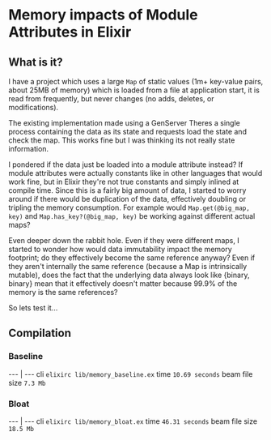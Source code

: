 # Memory impacts of Module Attributes in Elixir

## What is it?

I have a project which uses a large `Map` of static values (1m+ key-value pairs, about 25MB of memory) which is loaded from a file at application start, it is read from frequently, but never changes (no adds, deletes, or modifications).

The existing implementation made using a GenServer  Theres a single process containing the data as its state and requests load the state and check the map. This works fine but I was thinking its not really state information.

I pondered if the data just be loaded into a module attribute instead?  If module attributes were actually constants like in other languages that would work fine, but in Elixir they're not true constants and simply inlined at compile time.  Since this is a fairly big amount of data, I started to worry around if there would be duplication of the data, effectively doubling or tripling the memory consumption.  For example would `Map.get(@big_map, key)` and `Map.has_key?(@big_map, key)` be working against different actual maps?

Even deeper down the rabbit hole.  Even if they were different maps, I started to wonder how would data immutability impact the memory footprint; do they effectively become the same reference anyway?  Even if they aren't internally the same reference (because a Map is intrinsically mutable), does the fact that the underlying data always look like {binary, binary} mean that it effectively doesn't matter because 99.9% of the memory is the same references?

So lets test it...

## Compilation

###  Baseline

--- | ---
cli `elixirc lib/memory_baseline.ex`
time `10.69 seconds`
beam file size `7.3 Mb`

###  Bloat

--- | ---
cli `elixirc lib/memory_bloat.ex`
time `46.31 seconds`
beam file size `18.5 Mb`
